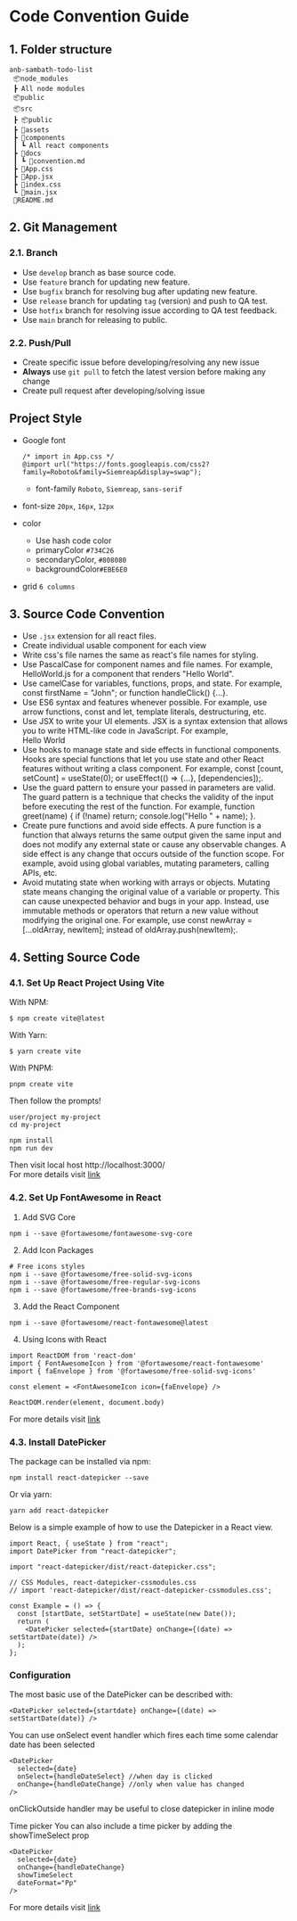 # Code Convention Guide

## 1. Folder structure

```
anb-sambath-todo-list
 📦node_modules
 ┣ All node modules
 📦public
 📦src
 ┣ 📦public
 ┣ 📂assets
 ┣ 📂components
 ┃ ┗ All react components
 ┣ 📂docs
 ┃ ┗ 📜convention.md
 ┣ 📜App.css
 ┣ 📜App.jsx
 ┣ 📜index.css
 ┗ 📜main.jsx
 📜README.md
```

## 2. Git Management

### 2.1. Branch

- Use `develop` branch as base source code.
- Use `feature` branch for updating new feature.
- Use `bugfix` branch for resolving bug after updating new feature.
- Use `release` branch for updating `tag` (version) and push to QA test.
- Use `hotfix` branch for resolving issue according to QA test feedback.
- Use `main` branch for releasing to public.

### 2.2. Push/Pull

- Create specific issue before developing/resolving any new issue
- **Always** use `git pull` to fetch the latest version before making any change
- Create pull request after developing/solving issue

## Project Style

- Google font
  ```
  /* import in App.css */
  @import url("https://fonts.googleapis.com/css2?family=Roboto&family=Siemreap&display=swap");
  ```
  - font-family `Roboto`, `Siemreap`, `sans-serif`
- font-size `20px`, `16px`, `12px`
- color

  - Use hash code color
  - primaryColor `#734C26`
  - secondaryColor, `#808080`
  - backgroundColor`#EBE6E0`

- grid `6 columns`

## 3. Source Code Convention

- Use `.jsx` extension for all react files.
- Create individual usable component for each view
- Write css's file names the same as react's file names for styling.
- Use PascalCase for component names and file names. For example, HelloWorld.js for a component that renders "Hello World".
- Use camelCase for variables, functions, props, and state. For example, const firstName = "John"; or function handleClick() {...}.
- Use ES6 syntax and features whenever possible. For example, use arrow functions, const and let, template literals, destructuring, etc.
- Use JSX to write your UI elements. JSX is a syntax extension that allows you to write HTML-like code in JavaScript. For example, <div className="container">Hello World</div>
- Use hooks to manage state and side effects in functional components. Hooks are special functions that let you use state and other React features without writing a class component. For example, const [count, setCount] = useState(0); or useEffect(() => {...}, [dependencies]);.
- Use the guard pattern to ensure your passed in parameters are valid. The guard pattern is a technique that checks the validity of the input before executing the rest of the function. For example, function greet(name) { if (!name) return; console.log("Hello " + name); }.
- Create pure functions and avoid side effects. A pure function is a function that always returns the same output given the same input and does not modify any external state or cause any observable changes. A side effect is any change that occurs outside of the function scope. For example, avoid using global variables, mutating parameters, calling APIs, etc.
- Avoid mutating state when working with arrays or objects. Mutating state means changing the original value of a variable or property. This can cause unexpected behavior and bugs in your app. Instead, use immutable methods or operators that return a new value without modifying the original one. For example, use const newArray = [...oldArray, newItem]; instead of oldArray.push(newItem);.

## 4. Setting Source Code

### 4.1. Set Up React Project Using Vite

With NPM:

```
$ npm create vite@latest
```

With Yarn:

```
$ yarn create vite
```

With PNPM:

```
pnpm create vite
```

Then follow the prompts!

```
user/project my-project
cd my-project

npm install
npm run dev
```

Then visit local host http://localhost:3000/  
For more details visit [link]("https://vitejs.dev/guide/")

### 4.2. Set Up FontAwesome in React

1.  Add SVG Core

```
npm i --save @fortawesome/fontawesome-svg-core
```

2. Add Icon Packages

```
# Free icons styles
npm i --save @fortawesome/free-solid-svg-icons
npm i --save @fortawesome/free-regular-svg-icons
npm i --save @fortawesome/free-brands-svg-icons
```

3. Add the React Component

```
npm i --save @fortawesome/react-fontawesome@latest
```

4. Using Icons with React

```
import ReactDOM from 'react-dom'
import { FontAwesomeIcon } from '@fortawesome/react-fontawesome'
import { faEnvelope } from '@fortawesome/free-solid-svg-icons'

const element = <FontAwesomeIcon icon={faEnvelope} />

ReactDOM.render(element, document.body)

```

For more details visit [link]("https://fontawesome.com/docs/web/use-with/react/")

### 4.3. Install DatePicker

The package can be installed via npm:

```
npm install react-datepicker --save
```

Or via yarn:

```
yarn add react-datepicker
```

Below is a simple example of how to use the Datepicker in a React view.

```
import React, { useState } from "react";
import DatePicker from "react-datepicker";

import "react-datepicker/dist/react-datepicker.css";

// CSS Modules, react-datepicker-cssmodules.css
// import 'react-datepicker/dist/react-datepicker-cssmodules.css';

const Example = () => {
  const [startDate, setStartDate] = useState(new Date());
  return (
    <DatePicker selected={startDate} onChange={(date) => setStartDate(date)} />
  );
};
```

### Configuration

The most basic use of the DatePicker can be described with:

```
<DatePicker selected={startdate} onChange={(date) => setStartDate(date)} />
```

You can use onSelect event handler which fires each time some calendar date has been selected

```
<DatePicker
  selected={date}
  onSelect={handleDateSelect} //when day is clicked
  onChange={handleDateChange} //only when value has changed
/>
```

onClickOutside handler may be useful to close datepicker in inline mode

Time picker
You can also include a time picker by adding the showTimeSelect prop

```
<DatePicker
  selected={date}
  onChange={handleDateChange}
  showTimeSelect
  dateFormat="Pp"
/>
```

For more details visit [link]("https://www.npmjs.com/package/react-datepicker")

